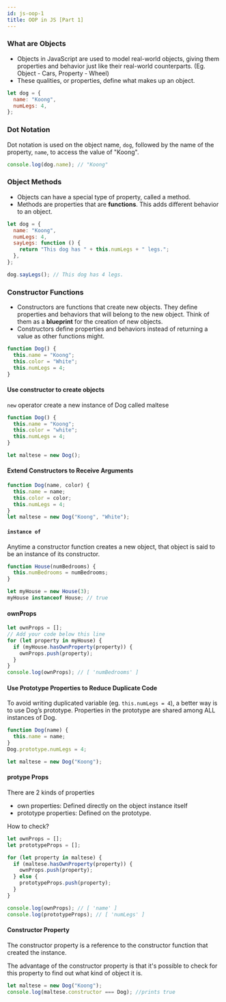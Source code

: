 ```yaml
---
id: js-oop-1
title: OOP in JS [Part 1]
---
```


### What are Objects

- Objects in JavaScript are used to model real-world objects, giving them properties and behavior just like their real-world counterparts. (Eg. Object - Cars, Property - Wheel)
- These qualities, or properties, define what makes up an object.

```javascript
let dog = {
  name: "Koong",
  numLegs: 4,
};
```

### Dot Notation

Dot notation is used on the object name, `dog`, followed by the name of the property, `name`, to access the value of "Koong".

```javascript
console.log(dog.name); // "Koong"
```

### Object Methods

- Objects can have a special type of property, called a method.
- Methods are properties that are **functions**. This adds different behavior to an object.

```javascript
let dog = {
  name: "Koong",
  numLegs: 4,
  sayLegs: function () {
    return "This dog has " + this.numLegs + " legs.";
  },
};

dog.sayLegs(); // This dog has 4 legs.
```

### Constructor Functions

- Constructors are functions that create new objects. They define properties and behaviors that will belong to the new object. Think of them as a **blueprint** for the creation of new objects.
- Constructors define properties and behaviors instead of returning a value as other functions might.

```javascript
function Dog() {
  this.name = "Koong";
  this.color = "White";
  this.numLegs = 4;
}
```

#### Use constructor to create objects

`new` operator create a new instance of Dog called maltese

```javascript
function Dog() {
  this.name = "Koong";
  this.color = "white";
  this.numLegs = 4;
}

let maltese = new Dog();
```

#### Extend Constructors to Receive Arguments

```javascript
function Dog(name, color) {
  this.name = name;
  this.color = color;
  this.numLegs = 4;
}
let maltese = new Dog("Koong", "White");
```

#### `instance of`

Anytime a constructor function creates a new object, that object is said to be an instance of its constructor.

```javascript
function House(numBedrooms) {
  this.numBedrooms = numBedrooms;
}

let myHouse = new House(3);
myHouse instanceof House; // true
```

#### ownProps

```javascript
let ownProps = [];
// Add your code below this line
for (let property in myHouse) {
  if (myHouse.hasOwnProperty(property)) {
    ownProps.push(property);
  }
}
console.log(ownProps); // [ 'numBedrooms' ]
```

#### Use Prototype Properties to Reduce Duplicate Code

To avoid writing duplicated variable (eg. `this.numLegs = 4`), a better way is to use Dog’s prototype. Properties in the prototype are shared among ALL instances of Dog.

```javascript
function Dog(name) {
  this.name = name;
}
Dog.prototype.numLegs = 4;

let maltese = new Dog("Koong");
```

#### protype Props

There are 2 kinds of properties

- own properties: Defined directly on the object instance itself
- prototype properties: Defined on the prototype.

How to check?

```javascript
let ownProps = [];
let prototypeProps = [];

for (let property in maltese) {
  if (maltese.hasOwnProperty(property)) {
    ownProps.push(property);
  } else {
    prototypeProps.push(property);
  }
}

console.log(ownProps); // [ 'name' ]
console.log(prototypeProps); // [ 'numLegs' ]
```

#### Constructor Property

The constructor property is a reference to the constructor function that created the instance.

The advantage of the constructor property is that it's possible to check for this property to find out what kind of object it is.

```javascript
let maltese = new Dog("Koong");
console.log(maltese.constructor === Dog); //prints true
```
